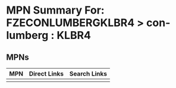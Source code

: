 



# MPN Summary For: FZECONLUMBERGKLBR4 > con-lumberg : KLBR4

## MPNs
  

|MPN|Direct Links|Search Links|
| :--- | :--- | :--- |
||||

